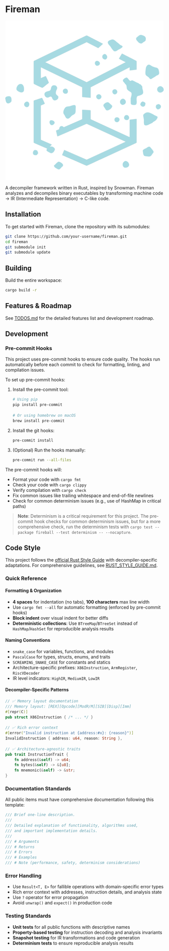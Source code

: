 # Fireman

![Logo](firebat/src-tauri/icons/icon.png)

A decompiler framework written in Rust, inspired by Snowman. Fireman analyzes and decompiles binary executables by
transforming machine code → IR (Intermediate Representation) → C-like code.

## Installation

To get started with Fireman, clone the repository with its submodules:

```bash
git clone https://github.com/your-username/fireman.git
cd fireman
git submodule init
git submodule update
```

## Building

Build the entire workspace:

```bash
cargo build -r
```

## Features & Roadmap

See [TODOS.md](TODOS.md) for the detailed features list and development roadmap.

## Development

### Pre-commit Hooks

This project uses pre-commit hooks to ensure code quality. The hooks run automatically before each commit to check for
formatting, linting, and compilation issues.

To set up pre-commit hooks:

1. Install the pre-commit tool:
   ```bash
   # Using pip
   pip install pre-commit

   # Or using homebrew on macOS
   brew install pre-commit
   ```

2. Install the git hooks:
   ```bash
   pre-commit install
   ```

3. (Optional) Run the hooks manually:
   ```bash
   pre-commit run --all-files
   ```

The pre-commit hooks will:

- Format your code with `cargo fmt`
- Check your code with `cargo clippy`
- Verify compilation with `cargo check`
- Fix common issues like trailing whitespace and end-of-file newlines
- Check for common determinism issues (e.g., use of HashMap in critical paths)

> **Note**: Determinism is a critical requirement for this project. The pre-commit hook checks for common determinism
> issues, but for a more comprehensive check, run the determinism tests with
`cargo test --package fireball --test determinism -- --nocapture`.

## Code Style

This project follows the [official Rust Style Guide](https://doc.rust-lang.org/stable/style-guide/) with
decompiler-specific adaptations. For comprehensive guidelines, see [RUST_STYLE_GUIDE.md](RUST_STYLE_GUIDE.md).

### Quick Reference

#### Formatting & Organization
- **4 spaces** for indentation (no tabs), **100 characters** max line width
- Use `cargo fmt --all` for automatic formatting (enforced by pre-commit hooks)
- **Block indent** over visual indent for better diffs
- **Deterministic collections**: Use `BTreeMap`/`BTreeSet` instead of `HashMap`/`HashSet` for reproducible analysis results

#### Naming Conventions
- `snake_case` for variables, functions, and modules
- `PascalCase` for types, structs, enums, and traits
- `SCREAMING_SNAKE_CASE` for constants and statics
- Architecture-specific prefixes: `X86Instruction`, `ArmRegister`, `RiscVDecoder`
- IR level indicators: `HighIR`, `MediumIR`, `LowIR`

#### Decompiler-Specific Patterns
```rust
// ✅ Memory layout documentation
/// Memory layout: [REX][Opcode][ModR/M][SIB][Disp][Imm]
#[repr(C)]
pub struct X86Instruction { /* ... */ }

// ✅ Rich error context
#[error("Invalid instruction at {address:#x}: {reason}")]
InvalidInstruction { address: u64, reason: String },

// ✅ Architecture-agnostic traits
pub trait InstructionTrait {
    fn address(&self) -> u64;
    fn bytes(&self) -> &[u8];
    fn mnemonic(&self) -> &str;
}
```

### Documentation Standards

All public items must have comprehensive documentation following this template:

```rust
/// Brief one-line description.
///
/// Detailed explanation of functionality, algorithms used,
/// and important implementation details.
///
/// # Arguments
/// # Returns
/// # Errors
/// # Examples
/// # Note (performance, safety, determinism considerations)
```

### Error Handling

- Use `Result<T, E>` for fallible operations with domain-specific error types
- Rich error context with addresses, instruction details, and analysis state
- Use `?` operator for error propagation
- Avoid `unwrap()` and `expect()` in production code

### Testing Standards

- **Unit tests** for all public functions with descriptive names
- **Property-based testing** for instruction decoding and analysis invariants
- **Snapshot testing** for IR transformations and code generation
- **Determinism tests** to ensure reproducible analysis results
